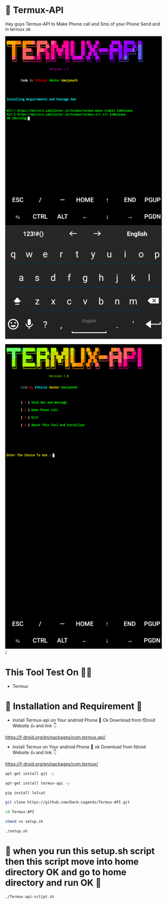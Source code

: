 # 🤖 Termux-API
Hey guys Termux-API to Make Phone call and Sms of your Phone Send and in termux ok

<img src="Screenshot_2023_0926_112852.png"/>

<img src="Screenshot_2023_0926_112942.png">/

# This Tool Test On 👨‍💻

- Termux

# 🛑 Installation and Requirement 🛑 

- Install Termux-api on Your android Phone 📱 Ok
Download from  fDroid Website 👍 and link 👇

https://f-droid.org/en/packages/com.termux.api/
- Install Termux on Your android Phone 📱 ok
Download from fdroid Website 👍 and link 👇

https://f-droid.org/en/packages/com.termux/

```bash
apt-get install git -y
```

```bash
apt-get install termux-api -y
```

```bash
pip install lolcat
```

```bash
git clone https://github.com/Dark-Legends/Termux-API.git
```

```bash
cd Termux-API
```

```bash
chmod +x setup.sh
```


```bash
./setup.sh
```

# 🤖 when you run this setup.sh script then this script move into home directory OK and go to home directory and run OK 🤖


```bash
./Termux-api-sctipt.sh
```
